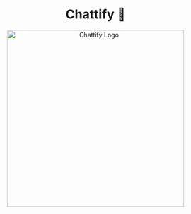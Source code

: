 <H1 align="center"> Chattify 🤖 </H1> <p align="center"> <img src="images/Chattify_Logo.png" alt="Chattify Logo" width="400"/> </p>
